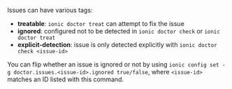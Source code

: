 Issues can have various tags:
- **treatable**: `ionic doctor treat` can attempt to fix the issue
- **ignored**: configured not to be detected in `ionic doctor check` or `ionic doctor treat`
- **explicit-detection**: issue is only detected explicitly with `ionic doctor check <issue-id>`

You can flip whether an issue is ignored or not by using `ionic config set -g doctor.issues.<issue-id>.ignored true/false`, where `<issue-id>` matches an ID listed with this command.